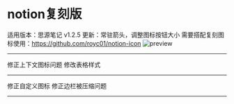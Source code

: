# notion复刻版
适用版本：思源笔记 v1.2.5
更新：常驻箭头，调整图标按钮大小
需要搭配复刻图标使用：https://github.com/royc01/notion-icon
![preview](https://raw.githubusercontent.com/royc01/notion-theme/main/preview.png)
*********
修正上下文图标问题
修改表格样式
*********
修正自定义图标
修正边栏被压缩问题
*********
